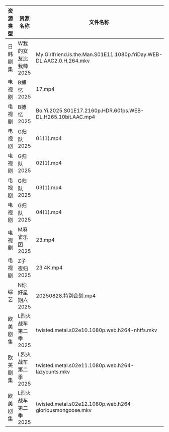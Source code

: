 | 资源类型 | 资源名称         | 文件名称                                                                 | 分享链接                                 | 更新时间                |
| ---- | ------------ | -------------------------------------------------------------------- | ------------------------------------ | ------------------- |
| 日韩剧集 | W我的女友比我帅2025 | My.Girlfriend.is.the.Man.S01E11.1080p.friDay.WEB-DL.AAC2.0.H.264.mkv | https://pan.quark.cn/s/0a66c240ab28  | 2025-08-28 10:24:49 |
| 电视剧  | B搏忆2025      | 17.mp4                                                               | https://pan.quark.cn/s/4a3ccf303089  | 2025-08-28 16:15:27 |
| 电视剧  | B搏忆2025      | Bo.Yi.2025.S01E17.2160p.HDR.60fps.WEB-DL.H265.10bit.AAC.mp4          | https://pan.quark.cn/s/4a3ccf303089  | 2025-08-28 16:15:23 |
| 电视剧  | G归队2025      | 01(1).mp4                                                            | https://www.alipan.com/s/Nf8CFYt1xod | 2025-08-28 13:00:15 |
| 电视剧  | G归队2025      | 02(1).mp4                                                            | https://www.alipan.com/s/Nf8CFYt1xod | 2025-08-28 13:00:14 |
| 电视剧  | G归队2025      | 03(1).mp4                                                            | https://www.alipan.com/s/Nf8CFYt1xod | 2025-08-28 13:00:13 |
| 电视剧  | G归队2025      | 04(1).mp4                                                            | https://www.alipan.com/s/Nf8CFYt1xod | 2025-08-28 13:00:13 |
| 电视剧  | M麻雀乐团2025    | 23.mp4                                                               | https://pan.quark.cn/s/6f7fe24c7e8f  | 2025-08-28 10:20:10 |
| 电视剧  | Z子夜归2025     | 23 4K.mp4                                                            | https://www.alipan.com/s/eenSecWfvhF | 2025-08-28 13:01:15 |
| 综艺   | N你好星期六2025   | 20250828.特别企划.mp4                                                    | https://www.alipan.com/s/nvuMvPrHLGa | 2025-08-28 13:01:28 |
| 欧美剧集 | L烈火战车第二季2025 | twisted.metal.s02e10.1080p.web.h264-nhtfs.mkv                        | https://pan.quark.cn/s/b1c0a8c175e4  | 2025-08-28 16:19:09 |
| 欧美剧集 | L烈火战车第二季2025 | twisted.metal.s02e11.1080p.web.h264-lazycunts.mkv                    | https://pan.quark.cn/s/b1c0a8c175e4  | 2025-08-28 16:19:02 |
| 欧美剧集 | L烈火战车第二季2025 | twisted.metal.s02e12.1080p.web.h264-gloriousmongoose.mkv             | https://pan.quark.cn/s/b1c0a8c175e4  | 2025-08-28 16:19:05 |

